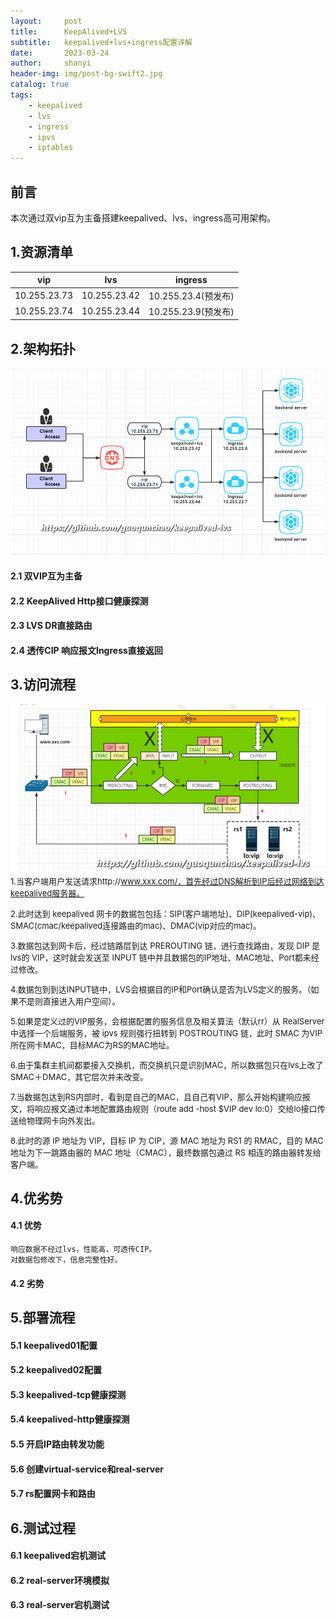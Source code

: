 ```yaml
---
layout:     post
title:      KeepAlived+LVS
subtitle:   keepalived+lvs+ingress配置详解
date:       2023-03-24
author:     shanyi
header-img: img/post-bg-swift2.jpg
catalog: true
tags:
    - keepalived
    - lvs
    - ingress
    - ipvs
    - iptables
---
```


## 前言
本次通过双vip互为主备搭建keepalived、lvs、ingress高可用架构。

## 1.资源清单
| vip|lvs|ingress|
|---|---|---|  
| 10.255.23.73 | 10.255.23.42 | 10.255.23.4(预发布) |   
| 10.255.23.74 | 10.255.23.44 | 10.255.23.9(预发布) | 


## 2.架构拓扑
![](/img/2023-03-24-keepalived+lvs/lvs工作流程图2.jpg)
#### 2.1 双VIP互为主备
#### 2.2 KeepAlived Http接口健康探测
#### 2.3 LVS DR直接路由
#### 2.4 透传CIP 响应报文Ingress直接返回

## 3.访问流程
![](/img/2023-03-24-keepalived+lvs/lvs01.jpg)
<font size=2>
1.当客户端用户发送请求http://www.xxx.com/，首先经过DNS解析到IP后经过网络到达keepalived服务器。   

2.此时达到 keepalived 网卡的数据包包括：SIP(客户端地址)、DIP(keepalived-vip)、SMAC(cmac/keepalived连接路由的mac)、DMAC(vip对应的mac)。 

3.数据包达到网卡后，经过链路层到达 PREROUTING 链，进行查找路由，发现 DIP 是lvs的 VIP，这时就会发送至 INPUT 链中并且数据包的IP地址、MAC地址、Port都未经过修改。 
  
4.数据包到到达INPUT链中，LVS会根据目的IP和Port确认是否为LVS定义的服务。（如果不是则直接进入用户空间）。   

5.如果是定义过的VIP服务，会根据配置的服务信息及相关算法（默认rr）从 RealServer 中选择一个后端服务，被 ipvs 规则强行扭转到 POSTROUTING 链，此时 SMAC 为VIP所在网卡MAC，目标MAC为RS的MAC地址。   

6.由于集群主机间都要接入交换机，而交换机只是识别MAC，所以数据包只在lvs上改了SMAC＋DMAC，其它层次并未改变。   

7.当数据包达到RS内部时，看到是自己的MAC，且自己有VIP，那么开始构建响应报文，将响应报文通过本地配置路由规则（route add -host $VIP dev lo:0）交给lo接口传送给物理网卡向外发出。 

8.此时的源 IP 地址为 VIP，目标 IP 为 CIP，源 MAC 地址为 RS1 的 RMAC，目的 MAC 地址为下一跳路由器的 MAC 地址（CMAC），最终数据包通过 RS 相连的路由器转发给客户端。   

</font>

## 4.优劣势
#### 4.1 优势
`响应数据不经过lvs，性能高，可透传CIP。`   
`对数据包修改下，信息完整性好。`   
#### 4.2 劣势
## 5.部署流程
#### 5.1 keepalived01配置
#### 5.2 keepalived02配置
#### 5.3 keepalived-tcp健康探测
#### 5.4 keepalived-http健康探测
#### 5.5 开启IP路由转发功能
#### 5.6 创建virtual-service和real-server
#### 5.7 rs配置网卡和路由
## 6.测试过程
#### 6.1 keepalived宕机测试
#### 6.2 real-server环境模拟
#### 6.3 real-server宕机测试